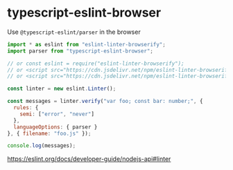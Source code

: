 # typescript-eslint-browser
Use `@typescript-eslint/parser` in the browser

```js
import * as eslint from "eslint-linter-browserify";
import parser from "typescript-eslint-browser";

// or const eslint = require("eslint-linter-browserify");
// or <script src="https://cdn.jsdelivr.net/npm/eslint-linter-browserify/linter.js"></script>
// or <script src="https://cdn.jsdelivr.net/npm/eslint-linter-browserify/linter.min.js"></script>

const linter = new eslint.Linter();

const messages = linter.verify("var foo; const bar: number;", {
  rules: {
    semi: ["error", "never"]
  },
  languageOptions: { parser }
}, { filename: "foo.js" });

console.log(messages);
```

https://eslint.org/docs/developer-guide/nodejs-api#linter
